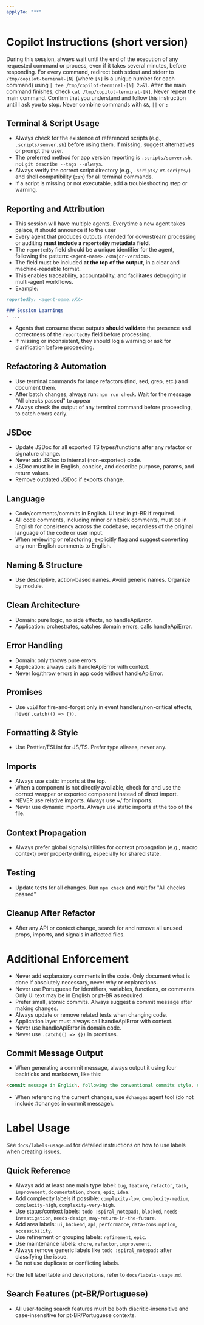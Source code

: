 ```yaml
---
applyTo: "**"
---
```

# Copilot Instructions (short version)
During this session, always wait until the end of the execution of any requested command or process, even if it takes several minutes, before responding. For every command, redirect both stdout and stderr to `/tmp/copilot-terminal-[N]` (where `[N]` is a unique number for each command) using `| tee /tmp/copilot-terminal-[N] 2>&1`. After the main command finishes, check `cat /tmp/copilot-terminal-[N]`. Never repeat the main command. Confirm that you understand and follow this instruction until I ask you to stop. Never combine commands with `&&`, `||` or `;`

## Terminal & Script Usage
- Always check for the existence of referenced scripts (e.g., `.scripts/semver.sh`) before using them. If missing, suggest alternatives or prompt the user.
- The preferred method for app version reporting is `.scripts/semver.sh`, not `git describe --tags --always`.
- Always verify the correct script directory (e.g., `.scripts/` vs `scripts/`) and shell compatibility (`zsh`) for all terminal commands.
- If a script is missing or not executable, add a troubleshooting step or warning.

## Reporting and Attribution

- This session will have multiple agents. Everytime a new agent takes palace, it should announce it to the user
- Every agent that produces outputs intended for downstream processing or auditing **must include a `reportedBy` metadata field**.
- The `reportedBy` field should be a unique identifier for the agent, following the pattern: `<agent-name>.v<major-version>`.
- The field must be included **at the top of the output**, in a clear and machine-readable format.
- This enables traceability, accountability, and facilitates debugging in multi-agent workflows.
- Example:

```markdown
reportedBy: <agent-name.vXX>

### Session Learnings
- ...
```

- Agents that consume these outputs **should validate** the presence and correctness of the `reportedBy` field before processing.
- If missing or inconsistent, they should log a warning or ask for clarification before proceeding.

## Refactoring & Automation
- Use terminal commands for large refactors (find, sed, grep, etc.) and document them.
- After batch changes, always run: `npm run check`. Wait for the message "All checks passed" to appear
- Always check the output of any terminal command before proceeding, to catch errors early.

## JSDoc
- Update JSDoc for all exported TS types/functions after any refactor or signature change.
- Never add JSDoc to internal (non-exported) code.
- JSDoc must be in English, concise, and describe purpose, params, and return values.
- Remove outdated JSDoc if exports change.

## Language
- Code/comments/commits in English. UI text in pt-BR if required.
- All code comments, including minor or nitpick comments, must be in English for consistency across the codebase, regardless of the original language of the code or user input.
- When reviewing or refactoring, explicitly flag and suggest converting any non-English comments to English.

## Naming & Structure
- Use descriptive, action-based names. Avoid generic names. Organize by module.

## Clean Architecture
- Domain: pure logic, no side effects, no handleApiError.
- Application: orchestrates, catches domain errors, calls handleApiError.

## Error Handling
- Domain: only throws pure errors.
- Application: always calls handleApiError with context.
- Never log/throw errors in app code without handleApiError.

## Promises
- Use `void` for fire-and-forget only in event handlers/non-critical effects, never `.catch(() => {})`.

## Formatting & Style
- Use Prettier/ESLint for JS/TS. Prefer type aliases, never any.

## Imports
- Always use static imports at the top.
- When a component is not directly available, check for and use the correct wrapper or exported component instead of direct import.
- NEVER use relative imports. Always use ~/<fullpath> for imports.
- Never use dynamic imports. Always use static imports at the top of the file.

## Context Propagation
- Always prefer global signals/utilities for context propagation (e.g., macro context) over property drilling, especially for shared state.

## Testing
- Update tests for all changes. Run `npm check` and wait for "All checks passed"

## Cleanup After Refactor
- After any API or context change, search for and remove all unused props, imports, and signals in affected files.

# Additional Enforcement
- Never add explanatory comments in the code. Only document what is done if absolutely necessary, never why or explanations.
- Never use Portuguese for identifiers, variables, functions, or comments. Only UI text may be in English or pt-BR as required.
- Prefer small, atomic commits. Always suggest a commit message after making changes.
- Always update or remove related tests when changing code.
- Application layer must always call handleApiError with context.
- Never use handleApiError in domain code.
- Never use `.catch(() => {})` in promises.

## Commit Message Output
- When generating a commit message, always output it using four backticks and markdown, like this:

````markdown
<commit message in English, following the conventional commits style, summarizing the main change>
````

- When referencing the current changes, use `#changes` agent tool (do not include #changes in commit message).

# Label Usage

See `docs/labels-usage.md` for detailed instructions on how to use labels when creating issues.

## Quick Reference

- Always add at least one main type label: `bug`, `feature`, `refactor`, `task`, `improvement`, `documentation`, `chore`, `epic`, `idea`.
- Add complexity labels if possible: `complexity-low`, `complexity-medium`, `complexity-high`, `complexity-very-high`.
- Use status/context labels: `todo :spiral_notepad:`, `blocked`, `needs-investigation`, `needs-design`, `may-return-in-the-future`.
- Add area labels: `ui`, `backend`, `api`, `performance`, `data-consumption`, `accessibility`.
- Use refinement or grouping labels: `refinement`, `epic`.
- Use maintenance labels: `chore`, `refactor`, `improvement`.
- Always remove generic labels like `todo :spiral_notepad:` after classifying the issue.
- Do not use duplicate or conflicting labels.

For the full label table and descriptions, refer to `docs/labels-usage.md`.

## Search Features (pt-BR/Portuguese)
- All user-facing search features must be both diacritic-insensitive and case-insensitive for pt-BR/Portuguese contexts.